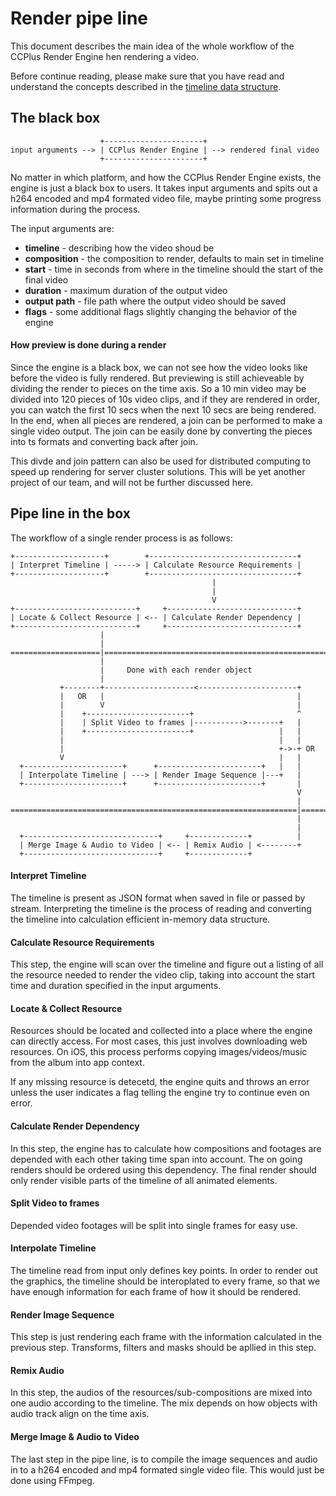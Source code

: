 Render pipe line
================

This document describes the main idea of the whole workflow of the CCPlus
Render Engine hen rendering a video.

Before continue reading, please make sure that you have read and understand the 
concepts described in the [timeline data structure](data-structures/Timeline.md).

The black box
-------------

                        +----------------------+
    input arguments --> | CCPlus Render Engine | --> rendered final video
                        +----------------------+
                       
No matter in which platform, and how the CCPlus Render Engine exists, the
engine is just a black box to users. It takes input arguments and spits out
a h264 encoded and mp4 formated video file, maybe printing some progress 
information during the process.

The input arguments are:

 - **timeline** - describing how the video shoud be
 - **composition** - the composition to render, defaults to main set in timeline
 - **start** - time in seconds from where in the timeline should the start
                of the final video
 - **duration** - maximum duration of the output video
 - **output path** - file path where the output video should be saved
 - **flags** - some additional flags slightly changing the behavior of the engine

#### How preview is done during a render

Since the engine is a black box, we can not see how the video looks like
before the video is fully rendered. But previewing is still achieveable
by dividing the render to pieces on the time axis. So a 10 min video may
be divided into 120 pieces of 10s video clips, and if they are rendered
in order, you can watch the first 10 secs when the next 10 secs are being
rendered. In the end, when all pieces are rendered, a join can be performed
to make a single video output. The join can be easily done by converting
the pieces into ts formats and converting back after join.

This divde and join pattern can also be used for distributed computing to
speed up rendering for server cluster solutions. This will be yet another
project of our team, and will not be further discussed here.

Pipe line in the box
--------------------

The workflow of a single render process is as follows:

    +--------------------+        +---------------------------------+
    | Interpret Timeline | -----> | Calculate Resource Requirements |
    +--------------------+        +---------------------------------+
                                                 |
                                                 |
                                                 V
    +---------------------------+     +-----------------------------+
    | Locate & Collect Resource | <-- | Calculate Render Dependency |
    +---------------------------+     +-----------------------------+
                        |
                        |
    ====================|==================================================
                        |
                        |     Done with each render object
                        |
               +--------+--------------------<----------------------+
               |   OR   |                                           |
               |        V                                           |                
               |    +-----------------------+                       ^
               |    | Split Video to frames |----------->-------+   |     
               |    +-----------------------+                   |   |
               |                                                |   |
               |                                                +->-+ OR
               V                                                |   |
      +----------------------+      +-----------------------+   |   |
      | Interpolate Timeline | ---> | Render Image Sequence |---+   |
      +----------------------+      +-----------------------+       |
                                                                    V
                                                                    |
    ================================================================|=======
                                                                    |
                                                                    |
      +------------------------------+     +-------------+          |
      | Merge Image & Audio to Video | <-- | Remix Audio | <--------+
      +------------------------------+     +-------------+
       
#### Interpret Timeline

The timeline is present as JSON format when saved in file or passed by stream.
Interpreting the timeline is the process of reading and converting the timeline
into calculation efficient in-memory data structure.

#### Calculate Resource Requirements

This step, the engine will scan over the timeline and figure out a listing of
all the resource needed to render the video clip, taking into account the start
time and duration specified in the input arguments.

#### Locate & Collect Resource

Resources should be located and collected into a place where the engine can
directly access. For most cases, this just involves downloading web resources.
On iOS, this process performs copying images/videos/music from the album into
app context.

If any missing resource is detecetd, the engine quits and throws an error unless
the user indicates a flag telling the engine try to continue even on error.

#### Calculate Render Dependency

In this step, the engine has to calculate how compositions and footages are
depended with each other taking time span into account. The on going renders
should be ordered using this dependency. The final render should only render
visible parts of the timeline of all animated elements.

#### Split Video to frames

Depended video footages will be split into single frames for easy use.

#### Interpolate Timeline

The timeline read from input only defines key points. In order to render out the
graphics, the timeline should be interoplated to every frame, so that we have
enough information for each frame of how it should be rendered.

#### Render Image Sequence

This step is just rendering each frame with the information calculated in the
previous step. Transforms, filters and masks should be apllied in this step.

#### Remix Audio

In this step, the audios of the resources/sub-compositions are mixed into one
audio according to the timeline. The mix depends on how objects with audio track
align on the time axis.


#### Merge Image & Audio to Video

The last step in the pipe line, is to compile the image sequences and audio in
to a h264 encoded and mp4 formated single video file. This would just be done
using FFmpeg.
